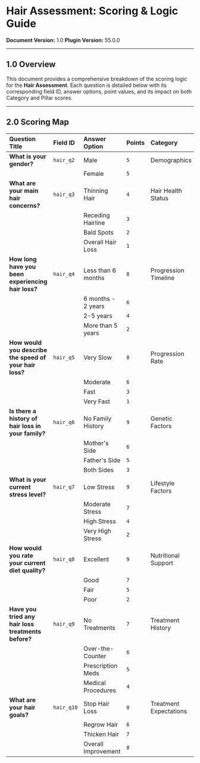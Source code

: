 # Hair Assessment: Scoring & Logic Guide

**Document Version:** 1.0
**Plugin Version:** 55.0.0

---

## 1.0 Overview

This document provides a comprehensive breakdown of the scoring logic for the **Hair Assessment**. Each question is detailed below with its corresponding field ID, answer options, point values, and its impact on both Category and Pillar scores.

---

## 2.0 Scoring Map

| Question Title | Field ID | Answer Option | Points | Category | Pillar |
| :--- | :--- | :--- | :--- | :--- | :--- |
| **What is your gender?** | `hair_q2` | Male | `5` | Demographics | Body |
| | | Female | `5` | | |
| **What are your main hair concerns?** | `hair_q3` | Thinning Hair | `4` | Hair Health Status | Aesthetics |
| | | Receding Hairline | `3` | | |
| | | Bald Spots | `2` | | |
| | | Overall Hair Loss | `1` | | |
| **How long have you been experiencing hair loss?** | `hair_q4` | Less than 6 months | `8` | Progression Timeline | Lifestyle |
| | | 6 months - 2 years | `6` | | |
| | | 2-5 years | `4` | | |
| | | More than 5 years | `2` | | |
| **How would you describe the speed of your hair loss?** | `hair_q5` | Very Slow | `8` | Progression Rate | Aesthetics |
| | | Moderate | `6` | | |
| | | Fast | `3` | | |
| | | Very Fast | `1` | | |
| **Is there a history of hair loss in your family?** | `hair_q6` | No Family History | `9` | Genetic Factors | Body |
| | | Mother's Side | `6` | | |
| | | Father's Side | `5` | | |
| | | Both Sides | `3` | | |
| **What is your current stress level?** | `hair_q7` | Low Stress | `9` | Lifestyle Factors | Lifestyle |
| | | Moderate Stress | `7` | | |
| | | High Stress | `4` | | |
| | | Very High Stress | `2` | | |
| **How would you rate your current diet quality?** | `hair_q8` | Excellent | `9` | Nutritional Support | Body |
| | | Good | `7` | | |
| | | Fair | `5` | | |
| | | Poor | `2` | | |
| **Have you tried any hair loss treatments before?** | `hair_q9` | No Treatments | `7` | Treatment History | Lifestyle |
| | | Over-the-Counter | `6` | | |
| | | Prescription Meds | `5` | | |
| | | Medical Procedures | `4` | | |
| **What are your hair goals?** | `hair_q10` | Stop Hair Loss | `8` | Treatment Expectations | Mind |
| | | Regrow Hair | `6` | | |
| | | Thicken Hair | `7` | | |
| | | Overall Improvement | `8` | | |
